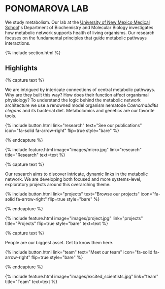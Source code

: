 ---
---

# PONOMAROVA LAB

We study metabolism. Our lab at the [University of New Mexico Medical School](https://hsc.unm.edu/research/)'s Department of Biochemistry and Molecular Biology investigates how metabolic network supports health of living organisms. Our research focuses on the fundamental principles that guide metabolic pathways interactions.


{% include section.html %}

## Highlights

{% capture text %}

We are intrigued by intericate connections of central metabolic pathways. Why are they built this way? How does their function affect organismal physiology? To understand the logic behind the metabolic network architecture we use a renowned model organism nematode _Caenorhabditis elegans_ and its bacterial diet. Metabolomics and genetics are our favorite tools.

{%
  include button.html
  link="research"
  text="See our publications"
  icon="fa-solid fa-arrow-right"
  flip=true
  style="bare"
%}

{% endcapture %}

{%
  include feature.html
  image="images/micro.jpg"
  link="research"
  title="Research"
  text=text
%}

{% capture text %}

Our research aims to discover intricate, dynamic links in the metabolic network. We are developing both focused and more systems-level, exploratory projects around this overarching theme. 

{%
  include button.html
  link="projects"
  text="Browse our projects"
  icon="fa-solid fa-arrow-right"
  flip=true
  style="bare"
%}

{% endcapture %}

{%
  include feature.html
  image="images/project.jpg"
  link="projects"
  title="Projects"
  flip=true
  style="bare"
  text=text
%}

{% capture text %}

People are our biggest asset. Get to know them here.

{%
  include button.html
  link="team"
  text="Meet our team"
  icon="fa-solid fa-arrow-right"
  flip=true
  style="bare"
%}

{% endcapture %}

{%
  include feature.html
  image="images/excited_scientists.jpg"
  link="team"
  title="Team"
  text=text
%}
